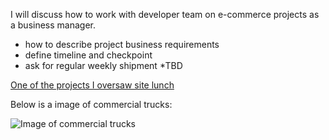 I will discuss how to work with developer team on e-commerce projects as a business manager.
  * how to describe project business requirements
  * define timeline and checkpoint
  * ask for regular weekly shipment
  *TBD
  
  [One of the projects I oversaw site lunch](http://www.penskeusedtrucks.com)
  
  Below is a image of commercial trucks:
  
  ![Image of commercial trucks](http://www.penskeusedtrucks.com/img/img_callout_centers.jpg)
